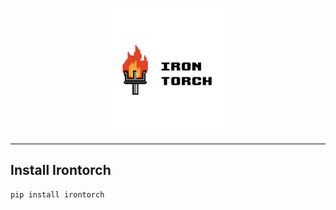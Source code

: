 <p align="center">
  <img src=/assets/irontorch_text.png width=200>
</p>

--------------------------------------------------------------------------------

## Install Irontorch
```
pip install irontorch
```
